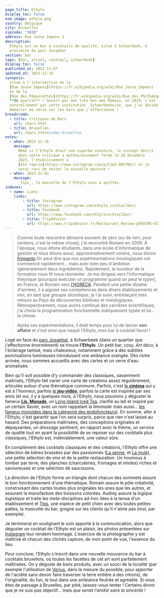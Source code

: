 ```yaml
---
page_title: Ethylo
display_toc: false
osm_image: ethylo.png
country: Belgique
city: Bruxelles
zipcode: "1030"
address: Rue Josse Impens 2
description:
  Ethylo est un bar à cocktails de qualité, situé à Schaerbeek, à 
  proximité du parc Josaphat
section: bar
tags: [bar, alcool, cocktail, schaerbeek]
display_toc: false
published_at: 2022-11-07
updated_at: 2023-12-16
synopsis:
  Situé à l'intersection de la 
  [Rue Josse Impens](https://fr.wikipedia.org/wiki/Rue_Josse_Impens)
  et de la 
  [Rue des Pâquerettes](https://fr.wikipedia.org/wiki/Rue_des_P%C3%A2querettes_(Bruxelles)), [l'Ethylo](https://ethylococktailbar.be/) est un bar à cocktails 
  **de qualité** ! Ouvert par mon très bon ami Romain, en 2019, c'est 
  naturellement par cette institution _Schaerbeekoise_ que j'ai décidé de 
  démarrer ma série sur les bars que j'affectionne !
breadcrumb:
  - title: Critiques de Bars
    url: /bars.html
  - title: Bruxelles
    url: /bars.html#index-bruxelles
notes:
  - when: 2023-12-16
    message:
      Même si l'Ethylo était une superbe aventure, le concept décrit
      dans cette critique a malheureusement fermé le 16 Décembre
      2023, l'établissement a 
      [été repris](https://www.instagram.com/p/C1m2-00tTWV/) et je
      serai ravi de tester la nouvelle mouture !
  - when: 2023-11-02
    message:
      _Tips_, la mascotte de l'Ethylo nous a quittés.
indexes:
  - name: Liens
    links:
        - title: Instagram
          url: https://www.instagram.com/ethylo_cocktailbar/
        - title: Facebook
          url: https://www.facebook.com/ethylococktailbar/
        - title: TripAdvisor
          url: https://www.tripadvisor.fr/Restaurant_Review-g950786-d17520620-Reviews-Ethylo_Bar-Schaerbeek_Brussels.html
---
```


> Comme toute rencontre démarre souvent de zéro (ou de _rien_, pour
> certains, c'est la même chose), j'ai rencontré Romain en 2009. À
> l'époque, nous étions étudiants, dans une école d'informatique de
> gestion et nous étions aussi, _approximativement_ voisins, nous
> étions [fringants](/images/romain-xavier.jpg) On peut dire que nos
> expérimentations mixologiques ont commencé rapidement... mais avec
> bien peu d'ambition (géneralement deux ingrédients). Rapidement, la
> lourdeur de la formation nous fit nous réorienter. Je me dirigeai
> vers l'informatique théorique (pourquoi exécuter un programme quand
> on peut le _typer_), en France, et Romain vers
> [l'HORECA](https://fr.wikipedia.org/wiki/Horeca). Pendant une petite
> dizaine d'années, il a aiguisé ses compétences dans divers
> établissements et moi, en tant que _groupie alcoolique_, je l'ai
> suivi, entrelaçant mes retours au Pays de découvertes bibitives et
> mixologiques. Rétrospectivement, nous avons continué des carrières
> scientifiques, j'ai choisi la programmation fonctionnelle
> statiquement typée et lui... la chimie.

> Après ces expérimentations, il était temps pour lui de lancer **son
> affaire** et c'est ainsi que naquit l'Ethylo, mon bar à cocktail
> favori !

Logé en face du [parc
Josaphat](https://fr.wikipedia.org/wiki/Parc_Josaphat), à Schaerbeek
(dans un quartier que j'affectionne énormément) se trouve
**l'Ethylo**. Un petit bar, _cosy_, _Art déco_, à l'éclairage tamisé,
mais chaleureux, notamment grâce à des subtiles ponctuations
lumineuses introduisant une ambiance orangée. Dès notre arrivée, nous
sommes accueillis avec des cartes et un verre d'eau aromatisée.

Bien qu'il soit possible d'y commander des classiques, savamment
maitrisés, l'Ethylo fait varier une carte de créations assez
régulièrement, articulée autour d'une thématique commune. Parfois,
c'est [le
**cinéma**](https://www.instagram.com/stories/highlights/18013078936321699/)
qui y est à l'honneur, parfois [le
**jeu-vidéo**](https://www.instagram.com/stories/highlights/17988837178479342/),
parfois la carte est inspirée par ses amis (et oui, il y a quelques
mois, à l'Ethylo, nous pouvions y déguster le fameux [**Lis,
Monade**](https://www.instagram.com/p/Cajeir4AeOL/), un [Long Island
Iced Tea](https://fr.wikipedia.org/wiki/Long_Island_iced_tea),
clarifié au lait et inspiré par un certain Xavier, avec un nom
rappelant la _limonade_ mais aussi...  [les fameux monoïdes dans la
catégorie des
endofoncteurs](<https://en.wikipedia.org/wiki/Monad_(category_theory)>)). En
somme, aller à l'Ethylo, c'est garantir que l'on sera surpris, parce
que rien n'est laissé au hasard. Des préparations maîtrisées, des
conceptions originales et dépaysantes, un _dressage_ pertinent, en
rapport avec le thème, un service de qualité tout en ayant la
possibilité de se reposer sur des cocktails plus classiques, l'Ethylo
est, indéniablement, une valeur sûre.

En complément des cocktails classiques et des créations, l'Ethylo
offre une sélection de bières brassées par des passionnés ([La
senne](https://www.brasseriedelasenne.be/?lang=fr), et [La
mule](https://brasseriedelamule.wixsite.com/mon-site)), une petite
sélection de vins et de la petite restauration. Un houmous à tomber
par terre, des planches (charcuteries, fromages et mixtes) riches et
savoureuses et une sélection de saucissons.


La direction de l'Ethylo forme un triangle dont chacun des sommets
assure le bon fonctionnement d'une thématique. Romain assure le pôle
créativité, construisant des cartes toutes plus originales les unes
que les autres, et assurant la manufacture des boissons
colorées. Audrey assure la _logique logistique_ et traite les
_meta-disciplines_ ad-hoc liées à la tenue d'un établissement et
[Tips](https://ethylococktailbar.be/upload/content/source/Photo4.png),
une espèce de petit chien avec des toutes petites pattes, la mascotte
du bar, grogne sur les clients qu'il n'aime pas (moi, par exemple).

Je terminerai en soulignant le soin apporté à la communication, alors
que déguster un cocktail de l'Ethylo est un plaisir, les photos
présentées sur
[Instagram](https://www.instagram.com/ethylo_cocktailbar/) leur
rendent hommage.  L'exercice de la photographie y est maîtrisé et
chacun des clichés capture, de mon point de vue, l'essence du lieu.

Pour conclure, l'Ethylo s'inscrit dans une nouvelle mouvance du bar à
cocktails bruxellois, où toutes les facettes de cet art sont
parfaitement maîtrisées. On y déguste de bons produits, avec un souci
de la _localité_ (par exemple l'utilisation de
[Verjus](https://fr.wikipedia.org/wiki/Verjus), dans la mesure du
possible, pour apporter de l'acidité sans devoir faire traverser la
terre entière à des citrons), de l'originalité, du fun, le tout dans
une ambiance feutrée et agréable. Si vous êtes de passage à Bruxelles,
par pitié, laissez-vous tenter ! Certains diront que je ne suis pas
objectif...  mais _que serait l'amitié sans la sincérité !_
